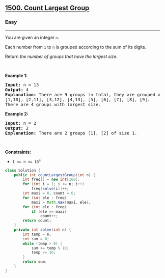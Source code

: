 <h2><a href="https://leetcode.com/problems/count-largest-group">1500. Count Largest Group</a></h2><h3>Easy</h3><hr><p>You are given an integer <code>n</code>.</p>

<p>Each number from <code>1</code> to <code>n</code> is grouped according to the sum of its digits.</p>

<p>Return <em>the number of groups that have the largest size</em>.</p>

<p>&nbsp;</p>
<p><strong class="example">Example 1:</strong></p>

<pre>
<strong>Input:</strong> n = 13
<strong>Output:</strong> 4
<strong>Explanation:</strong> There are 9 groups in total, they are grouped according sum of its digits of numbers from 1 to 13:
[1,10], [2,11], [3,12], [4,13], [5], [6], [7], [8], [9].
There are 4 groups with largest size.
</pre>

<p><strong class="example">Example 2:</strong></p>

<pre>
<strong>Input:</strong> n = 2
<strong>Output:</strong> 2
<strong>Explanation:</strong> There are 2 groups [1], [2] of size 1.
</pre>

<p>&nbsp;</p>
<p><strong>Constraints:</strong></p>

<ul>
	<li><code>1 &lt;= n &lt;= 10<sup>4</sup></code></li>
</ul>

```java
class Solution {
    public int countLargestGroup(int n) {
        int freq[] = new int[100];
        for (int i = 1; i <= n; i++)
            freq[solve(i)]++;
        int maxi = 0, count = 0;
        for (int ele : freq)
            maxi = Math.max(maxi, ele);
        for (int ele : freq)
            if (ele == maxi)
                count++;
        return count;
    }
    private int solve(int n) {
        int temp = n;
        int sum = 0;
        while (temp > 0) {
            sum += temp % 10;
            temp /= 10;
        }
        return sum;
    }
}
```
